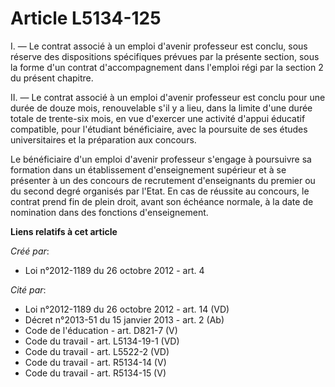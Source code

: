 # Article L5134-125

I. ― Le contrat associé à un emploi d'avenir professeur est conclu, sous réserve des dispositions spécifiques prévues par la
présente section, sous la forme d'un contrat d'accompagnement dans l'emploi régi par la section 2 du présent chapitre. 

II. ― Le contrat associé à un emploi d'avenir professeur est conclu pour une durée de douze mois, renouvelable s'il y a lieu,
dans la limite d'une durée totale de trente-six mois, en vue d'exercer une activité d'appui éducatif compatible, pour
l'étudiant bénéficiaire, avec la poursuite de ses études universitaires et la préparation aux concours. 

Le bénéficiaire d'un emploi d'avenir professeur s'engage à poursuivre sa formation dans un établissement d'enseignement
supérieur et à se présenter à un des concours de recrutement d'enseignants du premier ou du second degré organisés par
l'Etat. En cas de réussite au concours, le contrat prend fin de plein droit, avant son échéance normale, à la date de
nomination dans des fonctions d'enseignement.

**Liens relatifs à cet article**

_Créé par_:

  - Loi n°2012-1189 du 26 octobre 2012 - art. 4

_Cité par_:

  - Loi n°2012-1189 du 26 octobre 2012 - art. 14 (VD)
  - Décret n°2013-51 du 15 janvier 2013 - art. 2 (Ab)
  - Code de l'éducation - art. D821-7 (V)
  - Code du travail - art. L5134-19-1 (VD)
  - Code du travail - art. L5522-2 (VD)
  - Code du travail - art. R5134-14 (V)
  - Code du travail - art. R5134-15 (V)
